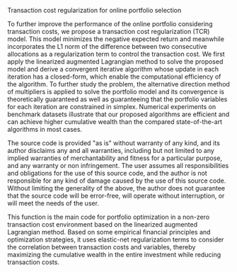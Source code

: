 Transaction cost regularization for online portfolio selection

To further improve the performance of the online portfolio considering transaction costs, we propose a transaction cost regularization (TCR) model. This model minimizes the negative expected return and meanwhile incorporates the L1 norm of the difference between two consecutive allocations as a regularization term to control the transaction cost. We first apply the linearized augmented Lagrangian method to solve the proposed model and derive a convergent iterative algorithm whose update in each iteration has a closed-form, which enable the computational efficiency of the algorithm. To further study the problem, the alternative direction method of multipliers is applied to solve the portfolio model and its convergence is theoretically guaranteed as well as guaranteeing that the portfolio variables for each iteration are constrained in simplex. Numerical experiments on benchmark datasets illustrate that our proposed algorithms are efficient and can achieve higher cumulative wealth than the compared state-of-the-art algorithms in most cases.

The source code is provided "as is" without warranty of any kind, and its author disclaims any 
and all warranties, including but not limited to any implied warranties of merchantability 
and fitness for a particular purpose, and any warranty or non infringement. The user assumes all responsibilities 
and obligations for the use of this source code, and the author is not responsible for any kind of damage 
caused by the use of this source code. Without limiting the generality of the above, the author 
does not guarantee that the source code will be error-free, will operate without interruption, 
or will meet the needs of the user.
  
This function is the main code for portfolio optimization in a non-zero transaction cost environment 
based on the linearized augmented Lagrangian method. Based on some empirical financial principles 
and optimization strategies, it uses elastic-net regularization terms to consider the correlation 
between transaction costs and variables, thereby maximizing the cumulative wealth in the entire investment 
while reducing transaction costs.

